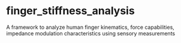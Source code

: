 # finger_stiffness_analysis
A framework to analyze human finger kinematics, force capabilities, impedance modulation characteristics using sensory measurements

